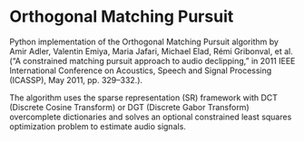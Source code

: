 # Orthogonal Matching Pursuit

Python implementation of the Orthogonal Matching Pursuit algorithm by Amir Adler, Valentin Emiya, Maria Jafari, Michael Elad, Rémi Gribonval, et al. (“A constrained matching pursuit approach to audio declipping,” in
2011 IEEE International Conference on Acoustics, Speech and Signal
Processing (ICASSP), May 2011, pp. 329–332.).

The algorithm uses the sparse representation (SR) framework with DCT (Discrete Cosine Transform) or DGT (Discrete Gabor Transform) overcomplete dictionaries and solves an optional constrained least squares optimization problem to estimate audio signals.
